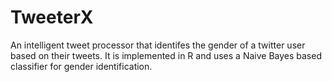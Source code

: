 # TweeterX
An intelligent tweet processor that identifes the gender of a twitter user based on their tweets. It is
implemented in R and uses a Naive Bayes based classifier for gender identification.
